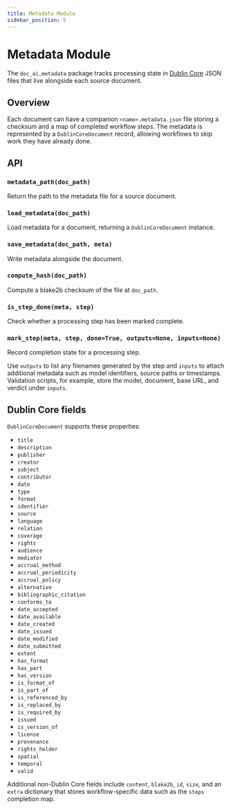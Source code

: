 ```yaml
---
title: Metadata Module
sidebar_position: 5
---
```


# Metadata Module

The `doc_ai.metadata` package tracks processing state in [Dublin Core](https://www.dublincore.org/specifications/dublin-core/) JSON files that live alongside each source document.

## Overview

Each document can have a companion `<name>.metadata.json` file storing a checksum and a map of completed workflow steps. The metadata is represented by a `DublinCoreDocument` record, allowing workflows to skip work they have already done.

## API

### `metadata_path(doc_path)`
Return the path to the metadata file for a source document.

### `load_metadata(doc_path)`
Load metadata for a document, returning a `DublinCoreDocument` instance.

### `save_metadata(doc_path, meta)`
Write metadata alongside the document.

### `compute_hash(doc_path)`
Compute a blake2b checksum of the file at `doc_path`.

### `is_step_done(meta, step)`
Check whether a processing step has been marked complete.

### `mark_step(meta, step, done=True, outputs=None, inputs=None)`
Record completion state for a processing step.

Use `outputs` to list any filenames generated by the step and `inputs` to
attach additional metadata such as model identifiers, source paths or
timestamps. Validation scripts, for example, store the model, document, base
URL, and verdict under `inputs`.

## Dublin Core fields

`DublinCoreDocument` supports these properties:

- `title`
- `description`
- `publisher`
- `creator`
- `subject`
- `contributor`
- `date`
- `type`
- `format`
- `identifier`
- `source`
- `language`
- `relation`
- `coverage`
- `rights`
- `audience`
- `mediator`
- `accrual_method`
- `accrual_periodicity`
- `accrual_policy`
- `alternative`
- `bibliographic_citation`
- `conforms_to`
- `date_accepted`
- `date_available`
- `date_created`
- `date_issued`
- `date_modified`
- `date_submitted`
- `extent`
- `has_format`
- `has_part`
- `has_version`
- `is_format_of`
- `is_part_of`
- `is_referenced_by`
- `is_replaced_by`
- `is_required_by`
- `issued`
- `is_version_of`
- `license`
- `provenance`
- `rights_holder`
- `spatial`
- `temporal`
- `valid`

Additional non-Dublin Core fields include `content`, `blake2b`, `id`, `size`, and an `extra` dictionary that stores workflow-specific data such as the `steps` completion map.
